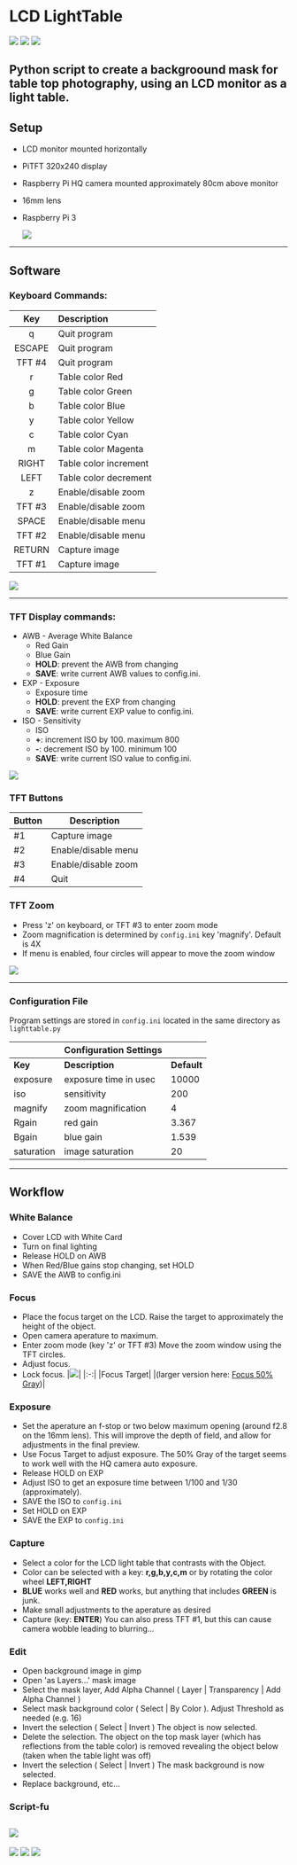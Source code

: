 # LCD LightTable
![](images/hmm-25.png)
![](images/grr-66.png)
![](images/troll-25.png)

Python script to create a backgroound mask for table top photography, using an LCD monitor as a light table.
---
## Setup
- LCD monitor mounted horizontally
- PiTFT 320x240 display
- Raspberry Pi HQ camera mounted approximately 80cm above monitor
- 16mm lens
- Raspberry Pi 3


  ![](images/camera-33.png)
---
## Software
### Keyboard Commands:

Key | Description
:-:|:-
q | Quit program
ESCAPE | Quit program
TFT #4 | Quit program
r | Table color Red
g | Table color Green
b | Table color Blue
y | Table color Yellow
c | Table color Cyan
m | Table color Magenta
RIGHT | Table color increment
LEFT | Table color decrement
z | Enable/disable zoom
TFT #3 | Enable/disable zoom   
SPACE | Enable/disable menu
TFT #2 | Enable/disable menu
RETURN | Capture image
TFT #1 | Capture image

![](images/tens.jpg)

---

### TFT Display commands:
- AWB - Average White Balance
  - Red Gain
  - Blue Gain
  - **HOLD**: prevent the AWB from changing
  - **SAVE**: write current AWB values to config.ini.
- EXP - Exposure
  - Exposure time
  - **HOLD**: prevent the EXP from changing
  - **SAVE**: write current EXP value to config.ini.
- ISO - Sensitivity
  - ISO
  - **+**: increment ISO by 100.  maximum 800
  - **-**: decrement ISO by 100.  minimum 100
  - **SAVE**: write current ISO value to config.ini.


![](images/cam20230326-194558.jpg)

### TFT Buttons

Button | Description
-|-
#1 | Capture image
#2 | Enable/disable menu
#3 | Enable/disable zoom
#4 | Quit 

### TFT Zoom
- Press 'z' on keyboard, or TFT #3 to enter zoom mode
- Zoom magnification is determined by `config.ini` key 'magnify'. Default is 4X
- If menu is enabled, four circles will appear to move the zoom window

![](images/TFTzoom.png)

---

### Configuration File

Program settings are stored in `config.ini` located in the same directory as `lighttable.py`

&nbsp;|Configuration Settings|&nbsp;
-|-|-
**Key**|**Description**|**Default**
exposure | exposure time in usec | 10000
iso | sensitivity | 200
magnify | zoom magnification | 4
Rgain | red gain | 3.367
Bgain | blue gain | 1.539
saturation | image saturation | 20


---
## Workflow

### White Balance
- Cover LCD with White Card
- Turn on final lighting
- Release HOLD on AWB
- When Red/Blue gains stop changing, set HOLD
- SAVE the AWB to config.ini
### Focus
- Place the focus target on the LCD. Raise the target to approximately the height of the object.
- Open camera aperature to maximum.
- Enter zoom mode (key 'z' or TFT #3)  Move the zoom window using the TFT circles.
- Adjust focus.  
- Lock focus.
  |![](images/focus50-small.png)|
  |:-:|
  |Focus Target|
  |(larger version here: [Focus 50% Gray](images/focus50.png))|

### Exposure

- Set the aperature an f-stop or two below maximum opening (around f2.8 on the 16mm lens).  This will improve the depth of field, and allow for adjustments in the final preview.
- Use Focus Target to adjust exposure.  The 50% Gray of the target seems to work well with the HQ camera auto exposure.
- Release HOLD on EXP
- Adjust ISO to get an exposure time between 1/100 and 1/30 (approximately).
- SAVE the ISO to `config.ini`
- Set HOLD on EXP
- SAVE the EXP to `config.ini`

### Capture
- Select a color for the LCD light table that contrasts with the Object.
- Color can be selected with a key: **r,g,b,y,c,m** or by rotating the color wheel **LEFT,RIGHT**
- **BLUE** works well and **RED** works, but anything that includes **GREEN** is junk.
- Make small adjustments to the aperature as desired
- Capture (key: **ENTER**)  You can also press TFT #1, but this can cause camera wobble leading to blurring...
### Edit
- Open background image in gimp
- Open 'as Layers...' mask image
- Select the mask layer, Add Alpha Channel ( Layer | Transparency | Add Alpha Channel )
- Select mask background color ( Select | By Color ).  Adjust Threshold as needed (e.g. 16)
- Invert the selection ( Select | Invert ) The object is now selected.
- Delete the selection.  The object on the top mask layer (which has reflections from the table color) is removed revealing the object below (taken when the table light was off)
- Invert the selection ( Select | Invert ) The mask background is now selected.
- Replace background, etc...

### Script-fu


  
  ![](images/triangles-50.png)
---
![](images/tens-red2.png)
![](images/clamp-50.png)
![](images/clamp2-50.png)








